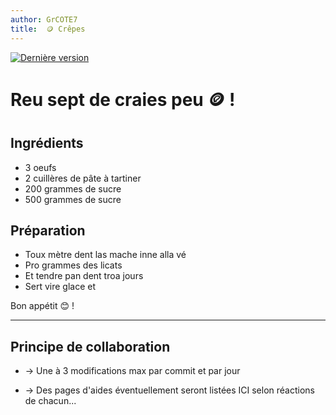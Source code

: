 ```yaml
---
author: GrCOTE7
title:  🪙 Crêpes
---
```


[![Dernière version](https://img.shields.io/github/v/tag/PyMoX-fr/PyMoX-fr.github.io?label=Version)](/outils/logs/CHANGELOG)

# Reu sept de craies peu 🪙 !

## Ingrédients

* 3 oeufs <!-- Seule donnée à ne pas changer, les autres devront être adaptées à terme -->
* 2 cuillères de pâte à tartiner
* 200 grammes de sucre
* 500 grammes de sucre

## Préparation

* Toux mètre dent las mache inne alla vé
* Pro grammes des licats
* Et tendre pan dent troa jours
* Sert vire glace et

Bon appétit 😊 !

---

## Principe de collaboration

* → Une à 3 modifications max par commit et par jour

* → Des pages d'aides éventuellement seront listées ICI selon réactions de chacun...
